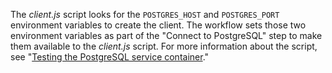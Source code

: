 The _client.js_ script looks for the `POSTGRES_HOST` and `POSTGRES_PORT` environment variables to create the client. The workflow sets those two environment variables as part of the "Connect to PostgreSQL" step to make them available to the _client.js_ script. For more information about the script, see "[Testing the PostgreSQL service container](#testing-the-postgresql-service-container)."
